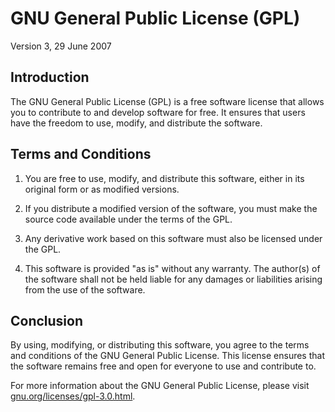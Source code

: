 # GNU General Public License (GPL)

Version 3, 29 June 2007

## Introduction

The GNU General Public License (GPL) is a free software license that allows you to contribute to and develop software for free. It ensures that users have the freedom to use, modify, and distribute the software.

## Terms and Conditions

1. You are free to use, modify, and distribute this software, either in its original form or as modified versions.

2. If you distribute a modified version of the software, you must make the source code available under the terms of the GPL.

3. Any derivative work based on this software must also be licensed under the GPL.

4. This software is provided "as is" without any warranty. The author(s) of the software shall not be held liable for any damages or liabilities arising from the use of the software.

## Conclusion

By using, modifying, or distributing this software, you agree to the terms and conditions of the GNU General Public License. This license ensures that the software remains free and open for everyone to use and contribute to.

For more information about the GNU General Public License, please visit [gnu.org/licenses/gpl-3.0.html](https://www.gnu.org/licenses/gpl-3.0.html).
